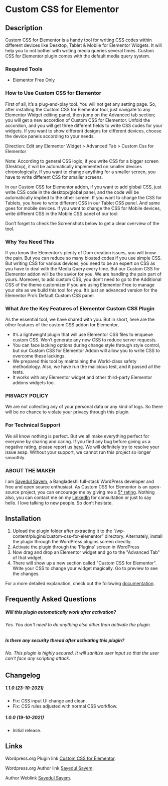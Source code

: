 # Custom CSS for Elementor

## Description
Custom CSS for Elementor is a handy tool for writing CSS codes within different devices like Desktop, Tablet & Mobile for Elementor Widgets. It will help you to not bother with writing media queries several times. Custom CSS for Elementor plugin comes with the default media query system.

### Required Tools

* Elementor Free Only

### How to Use Custom CSS for Elementor

First of all, it’s a plug-and-play tool. You will not get any setting page. So, after installing the Custom CSS for Elementor tool, just navigate to any Elementor Widget editing panel, then jump on the Advanced tab section; you will get a new accordion of Custom CSS for Elementor. Unfold the accordion, and you will get three different fields to write CSS codes for your widgets. If you want to show different designs for different devices, choose the device panels according to your needs. 

Direction: Edit any Elementor Widget > Advanced Tab > Custom Css for Elementor

Note: According to general CSS logic, if you write CSS for a bigger screen (Desktop), it will be automatically implemented on smaller devices chronologically. If you want to change anything for a smaller screen, you have to write different CSS for smaller screens. 

In our Custom CSS for Elementor addon, if you want to add global CSS, just write CSS code in the desktop/global panel, and the code will be automatically implied to the other screen. If you want to change the CSS for Tablets, you have to write different CSS in our Tablet CSS panel. And same goes for mobile devices. If you want to change the CSS for Mobile devices, write different CSS in the Mobile CSS panel of our tool. 

Don’t forget to check the Screenshots below to get a clear overview of the tool.

### Why You Need This

If you know the Elementor’s plenty of Dom creation issues, you will know the pain. But you can reduce so many bloated codes if you use simple CSS. But writing CSS for various devices, you need to be an expert on CSS as you have to deal with the Media Query every time. But our Custom CSS for Elementor addon will be the savior for you. We are handling the pain part of yours. Moreover, to add custom CSS, you don’t need to go to the Additional CSS of the theme customizer if you are using Elementor Free to manage your site as we build this tool for you. It’s just an advanced version for the Elementor Pro’s Default Custom CSS panel.


### What Are the Key Features of Elementor Custom CSS Plugin

As the essential tool, we have shared with you. But in short, here are the other features of the custom CSS addon for Elementor,

* It’s a lightweight plugin that will use Elementor CSS files to enqueue custom CSS. Won’t generate any new CSS to reduce server requests.
* You can face lacking options during change style through style control, but our Custom CSS for Elementor Addon will allow you to write CSS to overcome these lackings.
* We prepared this tool by maintaining the World-class safety methodology. Also, we have run the malicious test, and it passed all the tests. 
* It works with any Elementor widget and other third-party Elementor addons widgets too.

### PRIVACY POLICY

We are not collecting any of your personal data or any kind of logs. So there will be no chance to violate your privacy through this plugin.


### For Technical Support

We all know nothing is perfect. But we all make everything perfect for everyone by sharing and caring. If you find any bug before giving us a negative rating, please report us [here](https://wordpress.org/support/plugin/custom-css-for-elementor/). We will definitely try to resolve your issue asap. Without your support, we cannot run this project so longer smoothly.

### ABOUT THE MAKER

I am [Sayedul Sayem](https://sayedulsayem.com/), a Bangladeshi full-stack WordPress developer and free and open source enthusiast. As Custom CSS for Elementor is an open-source project, you can encourage me by giving me a [5* rating](https://wordpress.org/support/plugin/custom-css-for-elementor/reviews/?filter=5). Nothing also, you can contact me on my [LinkedIn](https://www.linkedin.com/in/sayedulsayem/) for consultation or just to say hello. I love talking to new people. So don’t hesitate.


## Installation 

1. Upload the plugin folder after extracting it to the “/wp-content/plugins/custom-css-for-elementor” directory. Alternately, install the plugin through the WordPress plugins screen directly.
2. Activate the plugin through the ‘Plugins’ screen in WordPress
3. Now drag and drop an Elementor widget and go to the "Advanced Tab" of that widget. 
4. There will show up a new section called "Custom CSS for Elementor". Write your CSS to change your widget magically. Go to preview to see the changes.

For a more detailed explanation, check out the following [documentation](https://wordpress.org/support/article/managing-plugins/#installing-plugins).


## Frequently Asked Questions

##### Will this plugin automatically work after activation?

###### Yes. You don't need to do anything else other than activate the plugin.

##### Is there any security thread after activating this plugin?

###### No. This plugin is highly secured. It will sanitize user input so that the user can't face any scripting attack.


## Changelog

##### 1.1.0 (23-10-2021)
- Fix: CSS input UI change and clean.
- Fix: CSS rules adjusted with normal CSS workflow.

##### 1.0.0 (19-10-2021)
* Initial release.

## Links

Wordpress.org Plugin link [Custom CSS for Elementor](https://wordpress.org/plugins/custom-css-for-elementor/).

Wordpress.org Author link [Sayedul Sayem](https://profiles.wordpress.org/sayedulsayem/).

Author Weblink [Sayedul Sayem](https://sayedulsayem.com).
